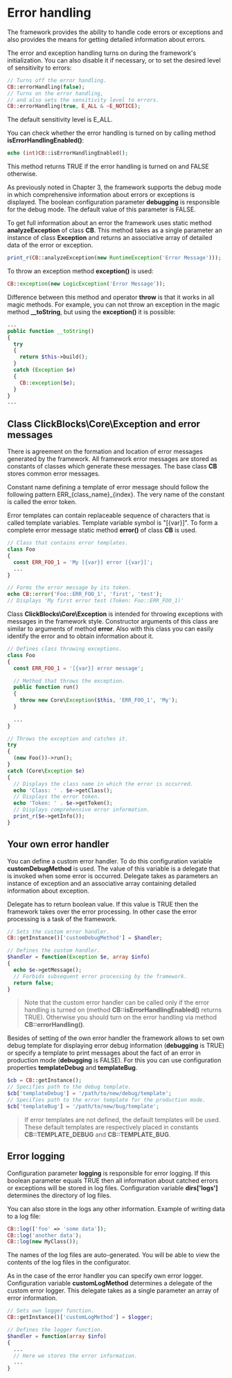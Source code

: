 # Error handling #

The framework provides the ability to handle code errors or exceptions and also provides the means for getting detailed information about errors.

The error and exception handling turns on during the framework's initialization. You can also disable it if necessary, or to set the desired level of sensitivity to errors:
```php
// Turns off the error handling. 
CB::errorHandling(false);
// Turns on the error handling,
// and also sets the sensitivity level to errors.
CB::errorHandling(true, E_ALL & ~E_NOTICE);
```

The default sensitivity level is E_ALL.

You can check whether the error handling is turned on by calling method **isErrorHandlingEnabled()**:
```php
echo (int)CB::isErrorHandlingEnabled();
```

This method returns TRUE if the error handling is turned on and FALSE otherwise.

As previously noted in Chapter 3, the framework supports the debug mode in which comprehensive information about errors or exceptions is displayed. The boolean configuration parameter **debugging** is responsible for the debug mode. The default value of this parameter is FALSE.

To get full information about an error the framework uses static method **analyzeException** of class **CB**. This method takes as a single parameter an instance of class **Exception** and returns an associative array of detailed data of the error or exception.
```php
print_r(CB::analyzeException(new RuntimeException('Error Message')));
```

To throw an exception method **exception()** is used:
```php
CB::exception(new LogicException('Error Message'));
```

Difference between this method and operator **throw** is that it works in all magic methods. For example, you can not throw an exception in the magic method **__toString**, but using the **exception()** it is possible:
```php
...
public function __toString()
{
  try
  {
    return $this->build();
  }
  catch (Exception $e)
  {
    CB::exception($e);
  }
}
...
```

## Class ClickBlocks\Core\Exception and error messages ##

There is agreement on the formation and location of error messages generated by the framework. All framework error messages are stored as constants of classes which generate these messages. The base class **CB** stores common error messages.

Constant name defining a template of error message should follow the following pattern ERR_{class_name}_{index}. The very name of the constant is called the error token.

Error templates can contain replaceable sequence of characters that is called template variables. Template variable symbol is "[{var}]". To form a complete error message static method **error()** of class **CB** is used.
```php
// Class that contains error templates.
class Foo
{
  const ERR_FOO_1 = 'My [{var}] error [{var}]';
  ...
}

// Forms the error message by its token.
echo CB::error('Foo::ERR_FOO_1', 'first', 'test');
// Displays 'My first error test (Token: Foo::ERR_FOO_1)'
```

Class **ClickBlocks\Core\Exception** is intended for throwing exceptions with messages in the framework style. Constructor arguments of this class are similar to arguments of method **error**. Also with this class you can easily identify the error and to obtain information about it.
```php
// Defines class throwing exceptions.
class Foo
{
  const ERR_FOO_1 = '[{var}] error message';

  // Method that throws the exception.
  public function run()
  {
    throw new Core\Exception($this, 'ERR_FOO_1', 'My');
  }
  
  ...
}

// Throws the exception and catches it.
try
{
  (new Foo())->run();
}
catch (Core\Exception $e)
{
  // Displays the class name in which the error is occurred.
  echo 'Class: ' . $e->getClass();
  // Displays the error token.
  echo 'Token: ' . $e->getToken();
  // Displays comprehensive error information.
  print_r($e->getInfo());
}
```

## Your own error handler ##

You can define a custom error handler. To do this configuration variable **customDebugMethod** is used. The value of this variable is a delegate that is invoked when some error is occurred. Delegate takes as parameters an instance of exception and an associative array containing detailed information about exception.

Delegate has to return boolean value. If this value is TRUE then the framework takes over the error processing. In other case the error processing is a task of the framework.
```php
// Sets the custom error handler.
CB::getInstance()['customDebugMethod'] = $handler;

// Defines the custom handler.
$handler = function(Exception $e, array $info)
{
  echo $e->getMessage();
  // Forbids subsequent error processing by the framework.
  return false;
}
```

> Note that the custom error handler can be called only if the error handling is turned on (method **CB::isErrorHandlingEnabled()** returns TRUE). Otherwise you should turn on the error handling via method **CB::errorHandling()**.

Besides of setting of the own error handler the framework allows to set own debug template for displaying error debug information (**debugging** is TRUE) or specify a template to print messages about the fact of an error in production mode (**debugging** is FALSE). For this you can use configuration properties **templateDebug** and **templateBug**.
```php
$cb = CB::getInstance();
// Specifies path to the debug template.
$cb['templateDebug'] = '/path/to/new/debug/template';
// Specifies path to the error template for the production mode.
$cb['templateBug'] = '/path/to/new/bug/template';
```

> If error templates are not defined, the default templates will be used. These default templates are respectively placed in constants **CB::TEMPLATE_DEBUG** and **CB::TEMPLATE_BUG**.

## Error logging ##

Configuration parameter **logging** is responsible for error logging. If this boolean parameter equals TRUE then all information about catched errors or exceptions will be stored in log files. Configuration variable **dirs['logs']** determines the directory of log files.

You can also store in the logs any other information. Example of writing data to a log file:
```php
CB::log(['foo' => 'some data']);
CB::log('another data');
CB::log(new MyClass());
```

The names of the log files are auto-generated. You will be able to view the contents of the log files in the configurator.

As in the case of the error handler you can specify own error logger. Configuration variable **customLogMethod** determines a delegate of the custom error logger. This delegate takes as a single parameter an array of error information.
```php
// Sets own logger function.
CB::getInstance()['customLogMethod'] = $logger;

// Defines the logger function.
$handler = function(array $info)
{
  ...
  // Here we stores the error information.
  ...
}
```